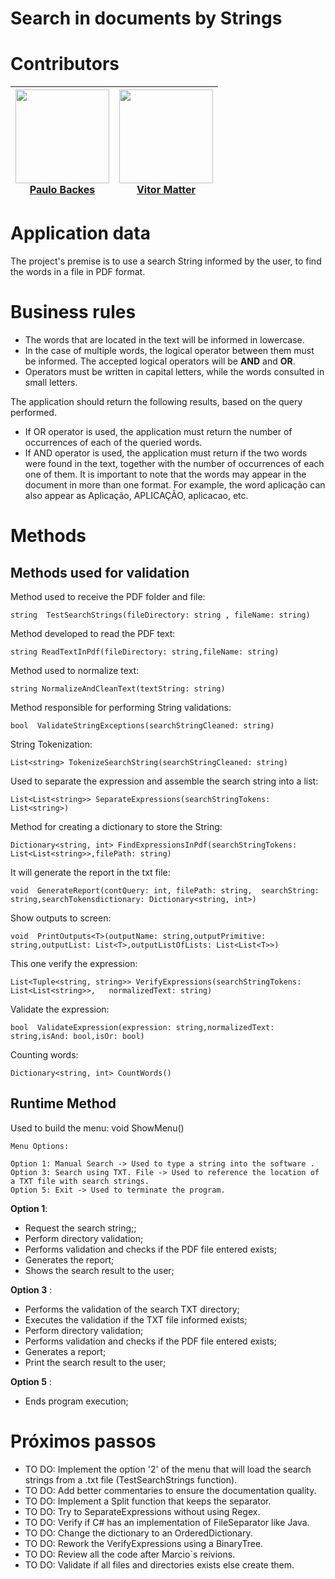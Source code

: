 # Search in documents by Strings

# Contributors
| <img src="https://avatars.githubusercontent.com/u/22084856?v=4" width=150px height=150px><br> [Paulo Backes](https://github.com/JrBackes)| <img src="https://avatars1.githubusercontent.com/u/43481916?s=400&u=2683d479631afcd710a45ec6cae3e82ba1a846bf&v=4" width=150px height=150px><br> [Vitor Matter](https://github.com/vmatter) |
|---|---|

# Application data
The project's premise is to use a search String informed by the user, to find the words in a file in PDF format.

# Business rules
- The words that are located in the text will be informed in lowercase.
- In the case of multiple words, the logical operator between them must be informed. The accepted logical operators will be **AND** and **OR**.
- Operators must be written in capital letters, while the words consulted in small letters.

The application should return the following results, based on the query performed.
- If OR operator is used, the application must return the number of occurrences of each of the queried words.
- If AND operator is used, the application must return if the two words were found in the text, together with the number of occurrences of each one of them.
It is important to note that the words may appear in the document in more than one format. For example, the word aplicação can also appear as Aplicação, APLICAÇÃO, aplicacao, etc. 

# Methods

## Methods used for validation

Method used to receive the PDF folder and file: 

    string  TestSearchStrings(fileDirectory: string , fileName: string)
Method developed to read the PDF text: 
    
    string ReadTextInPdf(fileDirectory: string,fileName: string)
    
Method used to normalize text: 

    string NormalizeAndCleanText(textString: string)
    
Method responsible for performing String validations: 

    bool  ValidateStringExceptions(searchStringCleaned: string)
    
String Tokenization:

    List<string> TokenizeSearchString(searchStringCleaned: string)
    
Used to separate the expression and assemble the search string into a list: 

    List<List<string>> SeparateExpressions(searchStringTokens: List<string>)
   
Method for creating a dictionary to store the String: 
    
    Dictionary<string, int> FindExpressionsInPdf(searchStringTokens: List<List<string>>,filePath: string)
    
It will generate the report in the txt file: 

    void  GenerateReport(contQuery: int, filePath: string,  searchString: string,searchTokensdictionary: Dictionary<string, int>)
    
Show outputs to screen:

    void  PrintOutputs<T>(outputName: string,outputPrimitive: string,outputList: List<T>,outputListOfLists: List<List<T>>)
    
This one verify the expression:

    List<Tuple<string, string>> VerifyExpressions(searchStringTokens: List<List<string>>,   normalizedText: string)
    
Validate the expression:
    
    bool  ValidateExpression(expression: string,normalizedText: string,isAnd: bool,isOr: bool)
    
Counting words:

    Dictionary<string, int> CountWords()

   ## Runtime Method
Used to build the menu: 
    void  ShowMenu()
    
    Menu Options:

	Option 1: Manual Search -> Used to type a string into the software .
	Option 3: Search using TXT. File -> Used to reference the location of a TXT file with search strings.
	Option 5: Exit -> Used to terminate the program. 


**Option 1**:

 - Request the search string;;
 - Perform directory validation;
 - Performs validation and checks if the PDF file entered exists;
 - Generates the report;
 - Shows the search result to the user; 

**Option 3** :

 - Performs the validation of the search TXT directory;
 - Executes the validation if the TXT file informed exists;
 - Perform directory validation;
 - Performs validation and checks if the PDF file entered exists;
 - Generates a report;
 - Print the search result to the user; 

**Option 5** :

 - Ends program execution; 

# Próximos passos

 - TO DO: Implement the option '2' of the menu that will load the search strings from a .txt file (TestSearchStrings function).
 - TO DO: Add better commentaries to ensure the documentation quality.
 - TO DO: Implement a Split function that keeps the separator. 
 - TO DO: Try to SeparateExpressions without using Regex.
 - TO DO: Verify if C# has an implementation of FileSeparator like Java.
 - TO DO: Change the dictionary to an OrderedDictionary.
 - TO DO: Rework the VerifyExpressions using a BinaryTree.
 - TO DO: Review all the code after Marcio`s reivions.
 - TO DO: Validate if all files and directories exists else create them.

